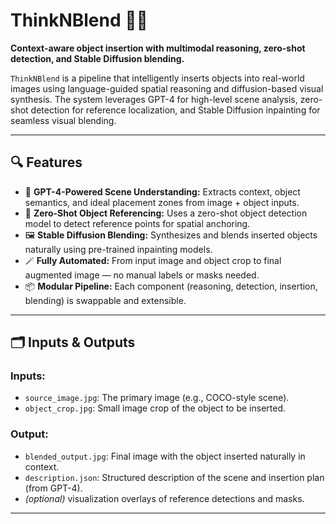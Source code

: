 # ThinkNBlend 🧠🎨
**Context-aware object insertion with multimodal reasoning, zero-shot detection, and Stable Diffusion blending.**

`ThinkNBlend` is a pipeline that intelligently inserts objects into real-world images using language-guided spatial reasoning and diffusion-based visual synthesis. The system leverages GPT-4 for high-level scene analysis, zero-shot detection for reference localization, and Stable Diffusion inpainting for seamless visual blending.

---

## 🔍 Features

- 🤖 **GPT-4-Powered Scene Understanding:** Extracts context, object semantics, and ideal placement zones from image + object inputs.
- 🧭 **Zero-Shot Object Referencing:** Uses a zero-shot object detection model to detect reference points for spatial anchoring.
- 🖼️ **Stable Diffusion Blending:** Synthesizes and blends inserted objects naturally using pre-trained inpainting models.
- 🪄 **Fully Automated:** From input image and object crop to final augmented image — no manual labels or masks needed.
- 📦 **Modular Pipeline:** Each component (reasoning, detection, insertion, blending) is swappable and extensible.

---

## 🗂️ Inputs & Outputs

### Inputs:
- `source_image.jpg`: The primary image (e.g., COCO-style scene).
- `object_crop.jpg`: Small image crop of the object to be inserted.

### Output:
- `blended_output.jpg`: Final image with the object inserted naturally in context.
- `description.json`: Structured description of the scene and insertion plan (from GPT-4).
- *(optional)* visualization overlays of reference detections and masks.

---

